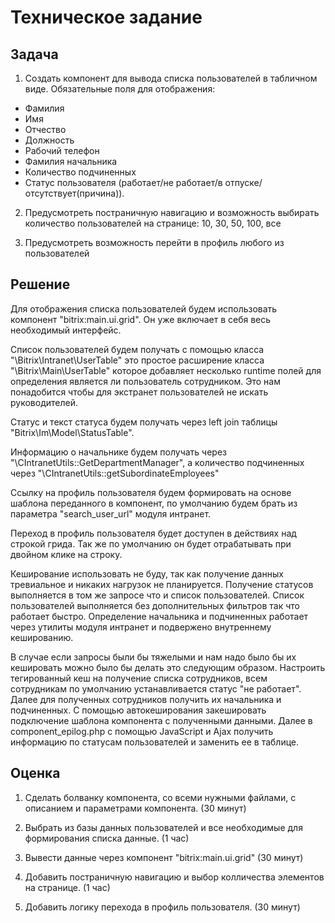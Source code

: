 # Техническое задание

## Задача
1. Создать компонент для вывода списка пользователей в табличном виде.
Обязательные поля для отображения:
- Фамилия
- Имя
- Отчество
- Должность
- Рабочий телефон
- Фамилия начальника
- Количество подчиненных
- Статус пользователя (работает/не работает/в отпуске/отсутствует(причина)).

2. Предусмотреть постраничную навигацию и возможность выбирать количество пользователей на странице: 10, 30, 50, 100, все

3. Предусмотреть возможность перейти в профиль любого из пользователей

## Решение
Для отображения списка пользователей будем использовать компонент "bitrix:main.ui.grid". Он уже включает в себя весь необходимый интерфейс.

Список пользователей будем получать с помощью класса "\Bitrix\Intranet\UserTable" это простое расширение класса "\Bitrix\Main\UserTable" которое добавляет несколько runtime полей для определения является ли пользователь сотрудником. Это нам понадобится чтобы для экстранет пользователей не искать руководителей.

Статус и текст статуса будем получать через left join таблицы "Bitrix\Im\Model\StatusTable".

Информацию о начальнике будем получать через "\CIntranetUtils::GetDepartmentManager", а количество подчиненных через  "\CIntranetUtils::getSubordinateEmployees"

Ссылку на профиль пользователя будем формировать на основе шаблона переданного в компонент, по умолчанию будем брать из параметра "search_user_url" модуля интранет.

Переход в профиль пользователя будет доступен в действиях над строкой грида. Так же по умолчанию он будет отрабатывать при двойном клике на строку.

Кеширование использовать не буду, так как получение данных тревиальное и никаких нагрузок не планируется. Получение статусов выполняется в том же запросе что и список пользователей. Список пользователей выполняется без дополнительных фильтров так что работает быстро. Определение начальника и подчиненных работает через утилиты модуля интранет и подвержено внутреннему кешированию.

В случае если запросы были бы тяжелыми и нам надо было бы их кешировать можно было бы делать это следующим образом. Настроить тегированный кеш на получение списка сотрудников, всем сотрудникам по умолчанию устанавливается статус "не работает". Далее для полученных сотрудников получить их начальника и подчиненных. С помощью автокеширования закешировать подключение шаблона компонента с полученными данными. Далее в component_epilog.php с помощью JavaScript и Ajax получить информацию по статусам пользователей и заменить ее в таблице.

## Оценка
1. Сделать болванку компонента, со всеми нужными файлами, с описанием и параметрами компонента. (30 минут)

2. Выбрать из базы данных пользователей и все необходимые для формирования списка данные. (1 час)

3. Вывести данные через компонент "bitrix:main.ui.grid" (30 минут)

4. Добавить постраничную навигацию и выбор колличества элементов на странице. (1 час)

5. Добавить логику перехода в профиль пользователя. (30 минут)
